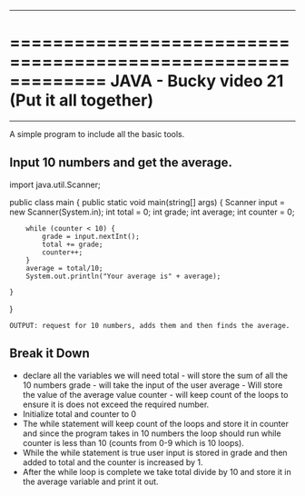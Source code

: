 *************************************************************
=============================================================
JAVA - Bucky video 21 (Put it all together)
=============================================================
*************************************************************

A simple program to include all the basic tools.

Input 10 numbers and get the average.
-------------------------------------

import java.util.Scanner;

public class main {
	public static void main(string[] args)
	{
		Scanner input = new Scanner(System.in);
		int total = 0;
		int grade;
		int average;
		int counter = 0;

		while (counter < 10) {
			grade = input.nextInt();
			total += grade;
			counter++;
		}
		average = total/10;		
		System.out.println("Your average is" + average);

	}
}


	OUTPUT: request for 10 numbers, adds them and then finds the average.


Break it Down
-------------

- declare all the variables we will need 
	total - will store the sum of all the 10 numbers
	grade - will take the input of the user
	average - Will store the value of the average value
	counter - will keep count of the loops to ensure it is does not 			exceed the required number.
- Initialize total and counter to 0 
- The while statement will keep count of the loops and store it in counter and since the program takes in 10 numbers the loop should run while counter is less than 10 (counts from 0-9 which is 10 loops).
- While the while statement is true user input is stored in grade and then added to total and the counter is increased by 1.
- After the while loop is complete we take total divide by 10 and store it in the average variable and print it out.
